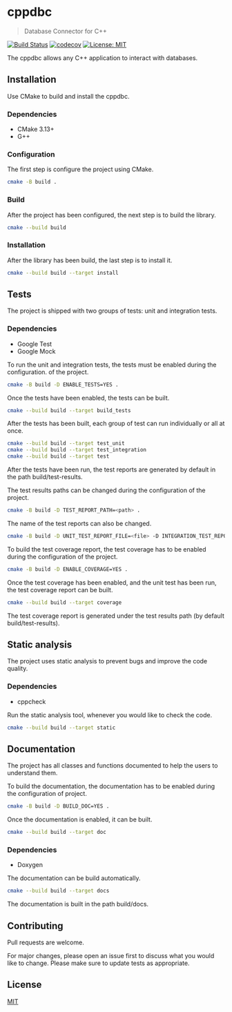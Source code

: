 # cppdbc
> Database Connector for C++

[![Build Status](https://travis-ci.org/gsalomao/cppdbc.svg?branch=develop)](https://travis-ci.org/gsalomao/cppdbc)
[![codecov](https://codecov.io/gh/gsalomao/cppdbc/branch/develop/graph/badge.svg)](https://codecov.io/gh/gsalomao/cppdbc)
[![License: MIT](https://img.shields.io/badge/License-MIT-yellow.svg)](https://opensource.org/licenses/MIT)

The cppdbc allows any C++ application to interact with databases.

## Installation
Use CMake to build and install the cppdbc.

### Dependencies

- CMake 3.13+
- G++

### Configuration
The first step is configure the project using CMake.
```bash
cmake -B build .
```

### Build
After the project has been configured, the next step is to build the library.
```bash
cmake --build build
```

### Installation
After the library has been build, the last step is to install it.
```bash
cmake --build build --target install
```

## Tests
The project is shipped with two groups of tests: unit and integration tests.

### Dependencies

- Google Test
- Google Mock

To run the unit and integration tests, the tests must be enabled during the configuration.
of the project.
```bash
cmake -B build -D ENABLE_TESTS=YES .
```

Once the tests have been enabled, the tests can be built.
```bash
cmake --build build --target build_tests
```

After the tests has been built, each group of test can run individually or all at once.
```bash
cmake --build build --target test_unit
cmake --build build --target test_integration
cmake --build build --target test
```

After the tests have been run, the test reports are generated by default in the path 
build/test-results. 

The test results paths can be changed during the configuration of the project.
```bash
cmake -B build -D TEST_REPORT_PATH=<path> .
```

The name of the test reports can also be changed.
```bash
cmake -B build -D UNIT_TEST_REPORT_FILE=<file> -D INTEGRATION_TEST_REPORT_FILE=<file> .
```

To build the test coverage report, the test coverage has to be enabled during the configuration
of the project.
```bash
cmake -B build -D ENABLE_COVERAGE=YES .
```

Once the test coverage has been enabled, and the unit test has been run, the test
coverage report can be built.
```bash
cmake --build build --target coverage
```

The test coverage report is generated under the test results path (by default build/test-results).

## Static analysis
The project uses static analysis to prevent bugs and improve the code quality.

### Dependencies

- cppcheck

Run the static analysis tool, whenever you would like to check the code.
```bash
cmake --build build --target static
```

## Documentation
The project has all classes and functions documented to help the users to understand them.

To build the documentation, the documentation has to be enabled during the configuration
of project.
```bash
cmake -B build -D BUILD_DOC=YES .
```

Once the documentation is enabled, it can be built.
```bash
cmake --build build --target doc
```

### Dependencies

- Doxygen

The documentation can be build automatically.
```bash
cmake --build build --target docs
```

The documentation is built in the path build/docs.

## Contributing
Pull requests are welcome. 

For major changes, please open an issue first to discuss what you would like to change.
Please make sure to update tests as appropriate.

## License
[MIT](https://choosealicense.com/licenses/mit/)
